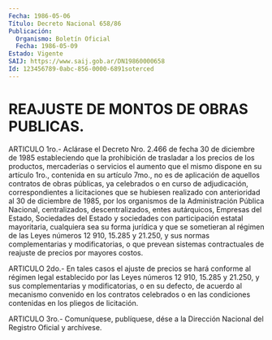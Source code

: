 ```yaml
---
Fecha: 1986-05-06
Título: Decreto Nacional 658/86
Publicación:
  Organismo: Boletín Oficial
  Fecha: 1986-05-09
Estado: Vigente
SAIJ: https://www.saij.gob.ar/DN19860000658
Id: 123456789-0abc-856-0000-6891soterced
---
```

# REAJUSTE DE MONTOS DE OBRAS PUBLICAS.

<a id="1"></a>
ARTICULO  1ro.-  Aclárase el Decreto Nro. 2.466 de fecha 30 de diciembre de 1985 estableciendo  que  la prohibición de trasladar a los precios de los productos, mercaderías  o  servicios  el aumento que el mismo dispone en su artículo 1ro., contenida en su  artículo 7mo.,  no es de aplicación de aquellos contratos de obras públicas, ya celebrados  o  en  curso  de  adjudicación,  correspondientes  a licitaciones  que  se  hubiesen realizado con anterioridad al 30 de diciembre de 1985, por los  organismos de la Administración Pública Nacional,  centralizados,  descentralizados,    entes  autárquicos, Empresas  del  Estado,  Sociedades  del  Estado  y  sociedades  con participación   estatal  mayoritaria,  cualquiera  sea  su    forma jurídica y que se  sometieran  al  régimen  de las Leyes números 12 910, 15.285 y 21.250, y sus normas complementarias y modificatorias,  o que prevean sistemas contractuales  de  reajuste de precios por mayores costos.

<a id="2"></a>
ARTICULO  2do.-  En  tales  casos el ajuste de precios se hará conforme al régimen legal establecido  por  las  Leyes  números  12 910,  15.285 y 21.250, y sus complementarias y modificatorias, o en su defecto,  de  acuerdo  al  mecanismo  convenido en los contratos celebrados  o  en  las condiciones contenidas  en  los  pliegos  de licitación.

<a id="3"></a>
ARTICULO  3ro.-  Comuníquese,  publíquese, dése a la Dirección Nacional del Registro Oficial y archívese.